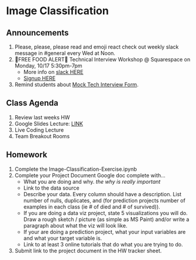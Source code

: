 # Image Classification

## Announcements 
1. Please, please, please read and emoji react check out weekly slack message in #general every Wed at Noon.
2. 🚨FREE FOOD ALERT🚨  Technical Interview Workshop @ Squarespace  on Monday, 10/17 5:30pm-7pm 
	- More info on [slack HERE](https://ctp2022.slack.com/archives/C03P74GGU82/p1664890385301189)
	- [Signup HERE](https://docs.google.com/forms/d/e/1FAIpQLSc_tBjK0inCKfD-CtJqqTvBxeojh1LM98tJQnDh-VINqiUxQQ/viewform)
4. Remind students about [Mock Tech Interview Form](https://docs.google.com/forms/d/e/1FAIpQLSflRrRS8bJNi1MejLlyKKJAEATpeqIC0gwSf6kwXFqug6tvmg/viewform).



## Class Agenda

1. Review last weeks HW
2. Google Slides Lecture: [LINK](https://docs.google.com/presentation/d/1LSZ-LH5eqrO-9VhW4GB3H6qqkxHmdgJheHH8oZ8Q2Co/edit?usp=sharing)
3. Live Coding Lecture
4. Team Breakout Rooms


## Homework
1. Complete the Image-Classification-Exercise.ipynb
2. Complete your Project Document Google doc complete with...
	- What you are doing and why. _the why is really important_
	- Link to the data source
	- Describe your data.  Every column should have a description.  List number of nulls, duplicates, and (for prediction projects number of examples in each class (ie # of died and # of survived)). 
	- If you are doing a data viz project, state 5 visualizations you will do.  Draw a rough sketch / picture (as simple as MS Paint) and/or write a paragraph about what the viz will look like.
	- If your are doing a prediction project, what your input variables are and what your target variable is. 
	- Link to at least 3 online tutorials that do what you are trying to do.
3. Submit link to the project document in the HW tracker sheet. 